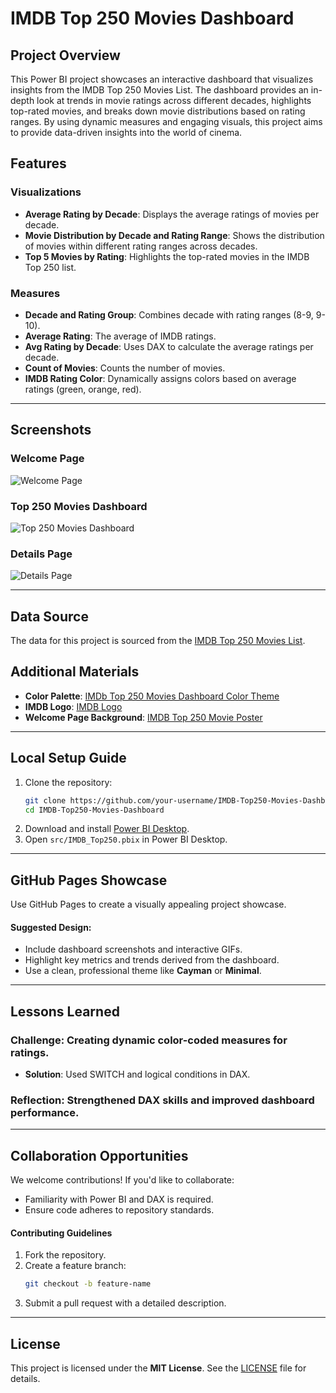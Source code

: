 # IMDB Top 250 Movies Dashboard

## Project Overview  
This Power BI project showcases an interactive dashboard that visualizes insights from the IMDB Top 250 Movies List. The dashboard provides an in-depth look at trends in movie ratings across different decades, highlights top-rated movies, and breaks down movie distributions based on rating ranges. By using dynamic measures and engaging visuals, this project aims to provide data-driven insights into the world of cinema.

## Features

### **Visualizations**  
- **Average Rating by Decade**: Displays the average ratings of movies per decade.
- **Movie Distribution by Decade and Rating Range**: Shows the distribution of movies within different rating ranges across decades.
- **Top 5 Movies by Rating**: Highlights the top-rated movies in the IMDB Top 250 list.

### **Measures**  
- **Decade and Rating Group**: Combines decade with rating ranges (8-9, 9-10).
- **Average Rating**: The average of IMDB ratings.
- **Avg Rating by Decade**: Uses DAX to calculate the average ratings per decade.
- **Count of Movies**: Counts the number of movies.
- **IMDB Rating Color**: Dynamically assigns colors based on average ratings (green, orange, red).
---

## Screenshots

### Welcome Page
![Welcome Page](images/welcome_page.jpg)

### Top 250 Movies Dashboard
![Top 250 Movies Dashboard](images/top_250_movies_dashboard.jpg)

### Details Page
![Details Page](images/details_page.jpg)

---
## Data Source
The data for this project is sourced from the [IMDB Top 250 Movies List](https://www.imdb.com/chart/top/?ref_=nv_mv_250&sort=rank%2Casc).

## Additional Materials  
- **Color Palette**: [IMDb Top 250 Movies Dashboard Color Theme](https://color.adobe.com/IMDb-Top-250-Movies-Dashboard-color-theme-ce09f718-0758-4029-b509-2821099fed74/)
- **IMDB Logo**: [IMDB Logo](https://en.m.wikipedia.org/wiki/File:IMDB_Logo_2016.svg)
- **Welcome Page Background**: [IMDB Top 250 Movie Poster](https://images-wixmp-ed30a86b8c4ca887773594c2.wixmp.com/f/901370a7-ec10-4044-901c-82a189cc8036/d38rnod-2f6cb815-011d-47a8-bb9f-448c20f994c9.jpg/v1/fill/w_1172,h_682,q_70,strp/imdb_top_250_movie_poster_by_saxon1964_d38rnod-pre.jpg?token=eyJ0eXAiOiJKV1QiLCJhbGciOiJIUzI1NiJ9.eyJzdWIiOiJ1cm46YXBwOjdlMGQxODg5ODIyNjQzNzNhNWYwZDQxNWVhMGQyNmUwIiwiaXNzIjoidXJuOmFwcDo3ZTBkMTg4OTgyMjY0MzczYTVmMGQ0MTVlYTBkMjZlMCIsIm9iaiI6W1t7ImhlaWdodCI6Ijw9MzIwMCIsInBhdGgiOiJcL2ZcLzkwMTM3MGE3LWVjMTAtNDA0NC05MDFjLTgyYTE4OWNjODAzNlwvZDM4cm5vZC0yZjZjYjgxNS0wMTFkLTQ3YTgtYmI5Zi00NDhjMjBmOTk0YzkuanBnIiwid2lkdGgiOiI8PTU1MDAifV1dLCJhdWQiOlsidXJuOnNlcnZpY2U6aW1hZ2Uub3BlcmF0aW9ucyJdfQ.FcSQpnBlme8MsgOfMBtOUgWTDydsuIy1mPsgznkqdOw)

---

## Local Setup Guide  

1. Clone the repository:  
   ```bash
   git clone https://github.com/your-username/IMDB-Top250-Movies-Dashboard.git
   cd IMDB-Top250-Movies-Dashboard
    ```
2. Download and install [Power BI Desktop](https://www.microsoft.com/en-us/power-platform/products/power-bi/desktop).
3. Open `src/IMDB_Top250.pbix` in Power BI Desktop.
---

## GitHub Pages Showcase  

Use GitHub Pages to create a visually appealing project showcase.  

#### Suggested Design:  
- Include dashboard screenshots and interactive GIFs.  
- Highlight key metrics and trends derived from the dashboard.  
- Use a clean, professional theme like **Cayman** or **Minimal**.  

---

## Lessons Learned  

### **Challenge**: Creating dynamic color-coded measures for ratings.  
- **Solution**: Used SWITCH and logical conditions in DAX.  

### **Reflection**: Strengthened DAX skills and improved dashboard performance.  

---

## Collaboration Opportunities  

We welcome contributions! If you'd like to collaborate:  
- Familiarity with Power BI and DAX is required.  
- Ensure code adheres to repository standards.  

#### **Contributing Guidelines**  
1. Fork the repository.  
2. Create a feature branch:  
   ```bash
   git checkout -b feature-name
    ```
3. Submit a pull request with a detailed description.
---

## License  
This project is licensed under the **MIT License**. See the [LICENSE](LICENSE) file for details.
